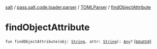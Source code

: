 [salt](../../index.md) / [pass.salt.code.loader.parser](../index.md) / [TOMLParser](index.md) / [findObjectAttribute](./find-object-attribute.md)

# findObjectAttribute

`fun findObjectAttribute(obj: `[`String`](https://kotlinlang.org/api/latest/jvm/stdlib/kotlin/-string/index.html)`, attr: `[`String`](https://kotlinlang.org/api/latest/jvm/stdlib/kotlin/-string/index.html)`): `[`Any`](https://kotlinlang.org/api/latest/jvm/stdlib/kotlin/-any/index.html)`?` [(source)](https://github.com/kurbaniec-tgm/salt/tree/master/code/loader/parser/TOMLParser.kt#L47)